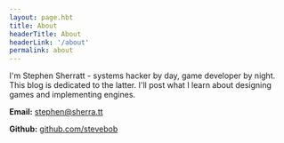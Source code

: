 ```yaml
---
layout: page.hbt
title: About
headerTitle: About
headerLink: '/about'
permalink: about
---
```


I'm Stephen Sherratt - systems hacker by day, game developer by night.
This blog is dedicated to the latter. I'll post what I learn about designing
games and implementing engines.

**Email:** [stephen@sherra.tt](stephen@sherra.tt)

**Github:** [github.com/stevebob](https://github.com/stevebob)
